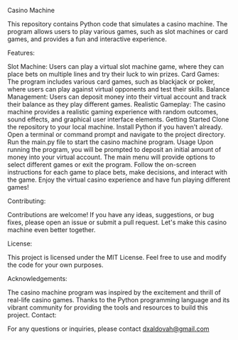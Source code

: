 Casino Machine

This repository contains Python code that simulates a casino machine. The program allows users to play various games, such as slot machines or card games, and provides a fun and interactive experience.

Features:

Slot Machine: Users can play a virtual slot machine game, where they can place bets on multiple lines and try their luck to win prizes.
Card Games: The program includes various card games, such as blackjack or poker, where users can play against virtual opponents and test their skills.
Balance Management: Users can deposit money into their virtual account and track their balance as they play different games.
Realistic Gameplay: The casino machine provides a realistic gaming experience with random outcomes, sound effects, and graphical user interface elements.
Getting Started
Clone the repository to your local machine.
Install Python if you haven't already.
Open a terminal or command prompt and navigate to the project directory.
Run the main.py file to start the casino machine program.
Usage
Upon running the program, you will be prompted to deposit an initial amount of money into your virtual account.
The main menu will provide options to select different games or exit the program.
Follow the on-screen instructions for each game to place bets, make decisions, and interact with the game.
Enjoy the virtual casino experience and have fun playing different games!

Contributing:

Contributions are welcome! If you have any ideas, suggestions, or bug fixes, please open an issue or submit a pull request. Let's make this casino machine even better together.

License:

This project is licensed under the MIT License. Feel free to use and modify the code for your own purposes.

Acknowledgements:

The casino machine program was inspired by the excitement and thrill of real-life casino games.
Thanks to the Python programming language and its vibrant community for providing the tools and resources to build this project.
Contact:

For any questions or inquiries, please contact dxaldovah@gmail.com
